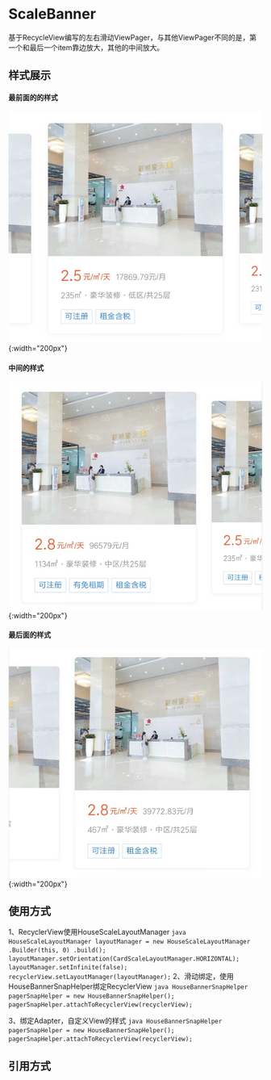 # ScaleBanner
基于RecycleView编写的左右滑动ViewPager，与其他ViewPager不同的是，第一个和最后一个item靠边放大，其他的中间放大。

## 样式展示
#### 最前面的的样式
![image](https://github.com/Alzzzz/ScaleBanner/blob/master/images/scale_image_1.jpg){:width="200px"}
#### 中间的样式
![image](https://github.com/Alzzzz/ScaleBanner/blob/master/images/scale_image_2.jpg){:width="200px"}
#### 最后面的样式
![image](https://github.com/Alzzzz/ScaleBanner/blob/master/images/scale_image_3.jpg){:width="200px"}

## 使用方式
1、RecyclerView使用HouseScaleLayoutManager 
    ``` java
        HouseScaleLayoutManager layoutManager = new HouseScaleLayoutManager
                .Builder(this, 0)
                .build();
        layoutManager.setOrientation(CardScaleLayoutManager.HORIZONTAL);
        layoutManager.setInfinite(false);
        recyclerView.setLayoutManager(layoutManager);
    ```
2、滑动绑定，使用HouseBannerSnapHelper绑定RecyclerView 
    ``` java
        HouseBannerSnapHelper pagerSnapHelper = new HouseBannerSnapHelper();
        pagerSnapHelper.attachToRecyclerView(recyclerView);
    ```

3、绑定Adapter，自定义View的样式 
    ``` java
        HouseBannerSnapHelper pagerSnapHelper = new HouseBannerSnapHelper();
        pagerSnapHelper.attachToRecyclerView(recyclerView);
    ```
## 引用方式
